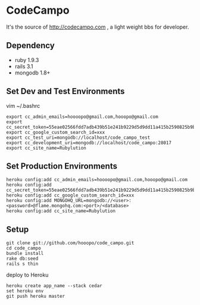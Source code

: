# CodeCampo

It's the source of http://codecampo.com , a light weight bbs for developer.

## Dependency

* ruby 1.9.3
* rails 3.1
* mongodb 1.8+

## Set Dev and Test Environments

vim ~/.bashrc

    export cc_admin_emails=hoooopo@gmail.com,hooopo@gmail.com
    export cc_secret_token=55eae02566fdd7adb439b51e241b9229d5d9dd11a415b2590825b9ba243ea2ca391b1723f386834793cf60967a9262b9216bbb4881cae86dbf9ce5823e3b5d11
    export cc_google_custom_search_id=xxx
    export cc_test_uri=mongodb://localhost/code_campo_test
    export cc_development_uri=mongodb://localhost/code_campo:28017
    export cc_site_name=Rubylution

## Set Production Environments

    heroku config:add cc_admin_emails=hoooopo@gmail.com,hooopo@gmail.com
    heroku config:add cc_secret_token=55eae02566fdd7adb439b51e241b9229d5d9dd11a415b2590825b9ba243ea2ca391b1723f386834793cf60967a9262b9216bbb4881cae86dbf9ce5823e3b5d11
    heroku config:add cc_google_custom_search_id=xxx
    heroku config:add MONGOHQ_URL=mongodb://<user>:<password>@flame.mongohq.com:<port>/<database>
    heroku config:add cc_site_name=Rubylution

## Setup

    git clone git://github.com/hooopo/code_campo.git
    cd code_campo
    bundle install
    rake db:seed
    rails s thin

deploy to Heroku

    heroku create app_name --stack cedar
    set heroku env
    git push heroku master

